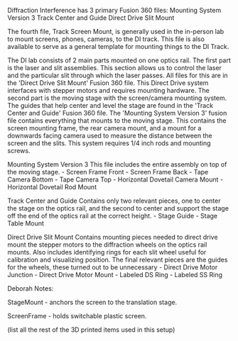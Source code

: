 Diffraction Interference has 3 primary Fusion 360 files:
	Mounting System Version 3
	Track Center and Guide
	Direct Drive Slit Mount

The fourth file, Track Screen Mount, is generally used in the in-person lab to mount screens, phones, cameras, to the DI track. This file is also available to serve as a general template for mounting things to the DI Track.

The DI lab consists of 2 main parts mounted on one optics rail. The first part is the laser and slit assemblies. This section allows us to control the laser and the particular slit through which the laser passes. All files for this are in the 'Direct Drive Slit Mount' Fusion 360 file. This Direct Drive system interfaces with stepper motors and requires mounting hardware. The second part is the moving stage with the screen/camera mounting system. The guides that help center and level the stage are found in the 'Track Center and Guide' Fusion 360 file. The 'Mounting System Version 3' fusion file contains everything that mounts to the moving stage. This contains the screen mounting frame, the rear camera mount, and a mount for a downwards facing camera used to measure the distance between the screen and the slits. This system requires 1/4 inch rods and mounting screws. 

Mounting System Version 3
	This file includes the entire assembly on top of the moving stage. 
	- Screen Frame Front
	- Screen Frame Back
	- Tape Camera Bottom
	- Tape Camera Top
	- Horizontal Dovetail Camera Mount
	- Horizontal Dovetail Rod Mount

Track Center and Guide
	Contains only two relevant pieces, one to center the stage on the optics rail, and the second to center and support the stage off the end of the optics rail at the correct height. 
	- Stage Guide
	- Stage Table Mount
	
Direct Drive Slit Mount
	Contains mounting pieces needed to direct drive mount the stepper motors to the diffraction wheels on the optics rail mounts. Also includes identifying rings for each slit wheel useful for calibration and visualizing position. The final relevant pieces are the guides for the wheels, these turned out to be unnecessary 
	- Direct Drive Motor Junction
	- Direct Drive Motor Mount
	- Labeled DS Ring
	- Labeled SS Ring


Deborah Notes: 

StageMount - anchors the screen to the translation stage.

ScreenFrame - holds switchable plastic screen.

(list all the rest of the 3D printed items used in this setup)

